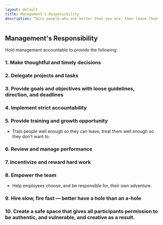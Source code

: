 ```yaml
---
layout: default
title: Management's Responsibility
description: “Hire people who are better than you are, then leave them to get on with it. Look for people who will aim for the remarkable, who will not settle for the routine.”
---
```


## Management's Responsibility

Hold management accountable to provide the following:

### 1. Make thoughtful and timely decisions

### 2. Delegate projects and tasks

### 3. Provide goals and objectives with loose guidelines, direction, and deadlines

### 4. Implement strict accountability 

### 5. Provide training and growth opportunity
* Train people well enough so they can leave, treat them well enough so they don't want to.

### 6. Review and manage performance 

### 7. Incentivize and reward hard work 

### 8. Empower the team
* Help employees choose, and be responsible for,  their own adventure.

### 9. Hire slow, fire fast — better have a hole than an a-hole

### 10. Create a safe space that gives all participants permission to be authentic, and vulnerable, and creative as a result.
